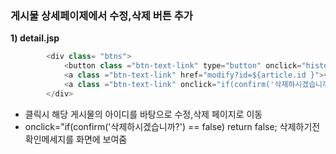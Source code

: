 ### 게시물 상세페이제에서 수정,삭제 버튼 추가

**1) detail.jsp**

```java
        <div class= "btns">
            <button class ="btn-text-link" type="button" onclick="history.back()">뒤로가기</button>
            <a class ="btn-text-link" href="modify?id=${article.id }">수정</a>				
            <a class ="btn-text-link" onclick="if(confirm('삭제하시겠습니까?') == false) return false;" href="doDelete?id=${article.id }">삭제</a>								
		</div>
```

- 클릭시 해당 게시물의 아이디를 바탕으로 수정,삭제 페이지로 이동 
- onclick="if(confirm('삭제하시겠습니까?') == false) return false;  삭제하기전 확인메세지를 화면에 보여줌